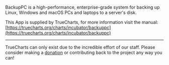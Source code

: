 BackupPC is a high-performance, enterprise-grade system for backing up Linux, Windows and macOS PCs and laptops to a server's disk.

This App is supplied by TrueCharts, for more information visit the manual: [https://truecharts.org/charts/incubator/backuppc](https://truecharts.org/charts/incubator/backuppc)

---

TrueCharts can only exist due to the incredible effort of our staff.
Please consider making a [donation](https://truecharts.org/about/sponsor) or contributing back to the project any way you can!
